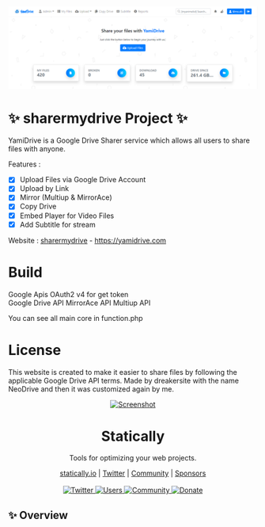 ![Screenshoot](https://raw.githubusercontent.com/Akouji/YamiDrive-Google-Drive-Sharer/main/screenshot/dashboard.PNG)
# :sparkles: **sharermydrive Project** :sparkles:
YamiDrive is a Google Drive Sharer service which allows all users to share files with anyone.

Features :
- [x] Upload Files via Google Drive Account 
- [x] Upload by Link
- [x] Mirror (Multiup & MirrorAce)
- [x] Copy Drive
- [x] Embed Player for Video Files
- [x] Add Subtitle for stream

Website : [sharermydrive](https://neodrive.my.id/) - https://yamidrive.com

# Build
Google Apis OAuth2 v4 for get token<br>
Google Drive API
MirrorAce API
Multiup API

You can see all main core in function.php

# License
This website is created to make it easier to share files by following the applicable Google Drive API terms.
Made by dreakersite with the name NeoDrive and then it was customized again by me.

<p align="center">
  <a href="https://statically.io/screenshot/">
    <img src="https://cdn.statically.io/img/statically.io/images/branding/statically-mark.svg" alt="Screenshot" height="80"/>
  </a>
</p>

<h1 align="center">Statically</h1>

<p align="center">Tools for optimizing your web projects.</p>

<p align="center">
  <a href="https://statically.io">statically.io</a> |
  <a href="https://twitter.com/staticallyio">Twitter</a> |
  <a href="https://statically.discourse.group">Community</a> |
  <a href="https://statically.io/sponsors/">Sponsors</a>
  <br /><br />
	<a href="https://twitter.com/staticallyio">
    <img src="https://img.shields.io/twitter/follow/staticallyio?label=Follow&style=social" alt="Twitter" />
  </a>
  <a href="https://statically.io">
    <img src="https://img.shields.io/badge/users-10K%2B-success" alt="Users" />
  </a>
  <a href="https://statically.discourse.group">
    <img src="https://img.shields.io/discourse/status?server=https%3A%2F%2Fstatically.discourse.group" alt="Community" />
  </a>
  <a href="https://www.patreon.com/fransallen">
    <img src="https://img.shields.io/badge/donate-Patreon-ff69b4" alt="Donate" />
  </a>
</p>

## :sparkles: Overview
